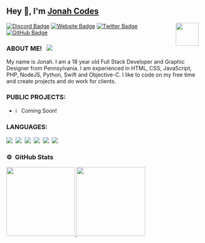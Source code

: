 ## Hey 👋, I'm [Jonah Codes](https://jonahcodes.com)

<img align="right" height="60" width="60" alt="" src="" />

[![Discord Badge](https://img.shields.io/badge/-Discord-0e76a8?style=flat-square&logo=Discord&logoColor=white)](https://jonahcodes.com)
[![Website Badge](https://img.shields.io/badge/Website-3b5998?style=flat-square&logo=google-chrome&logoColor=white)](https://jonahcodes.com)
[![Twitter Badge](https://img.shields.io/badge/-Twitter-00acee?style=flat-square&logo=Twitter&logoColor=white)]((https://jonahcodes.com))
[![GitHub Badge](https://img.shields.io/badge/-GitHub-ffffff?style=flat-square&logo=Github&logoColor=black)](https://github.com/ImJonahCodes)

### ABOUT ME! &nbsp; ![](https://komarev.com/ghpvc/?username=JakeHamblin&label=Views&color=blue&style=plastic) 

My name is Jonah. I am a 18 year old Full Stack Developer and Graphic Designer from Pennsylvania. I am experienced in HTML, CSS, JavaScript, PHP, NodeJS, Python, Swift and Objective-C. I like to code on my free time and create projects and do work for clients.


### PUBLIC PROJECTS:

- ℹ️ &nbsp; Coming Soon!

### LANGUAGES:

![](https://img.shields.io/badge/HTML-E34F26?style=for-the-badge&logo=html5&logoColor=white)&nbsp;
![](https://img.shields.io/badge/CSS-1572B6?style=for-the-badge&logo=css3&logoColor=white)&nbsp;
![](https://img.shields.io/badge/PHP-43853D?style=for-the-badge&logo=PHP&logoColor=white)&nbsp;
![](https://img.shields.io/badge/JavaScript-F7DF1E?style=for-the-badge&logo=javascript&logoColor=black)&nbsp;
![](https://img.shields.io/badge/Python-43853D?style=for-the-badge&logo=Python&logoColor=white)&nbsp;
![](https://img.shields.io/badge/MySQL-00000F?style=for-the-badge&logo=mysql&logoColor=white)&nbsp;


### ⚙️ &nbsp;GitHub Stats

<p align="left">
<a href="https://github.com/ImJonahCodes">
  <img height="180em" src="https://github-readme-stats-eight-theta.vercel.app/api?username=ImJonahCodes&show_icons=true&theme=react&include_all_commits=true&count_private=true"/>
  <img height="180em" src="https://github-readme-stats-eight-theta.vercel.app/api/top-langs/?username=ImJonahCodes&layout=compact&langs_count=8&theme=react"/>
</a>
</p>
